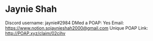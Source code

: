 # Jaynie Shah

Discord username: jaynie#2984
DMed a POAP: Yes
Email: https://www.notion.sojaynieshah2000@gmail.com
Unique POAP Link: http://POAP.xyz/claim/02cihv